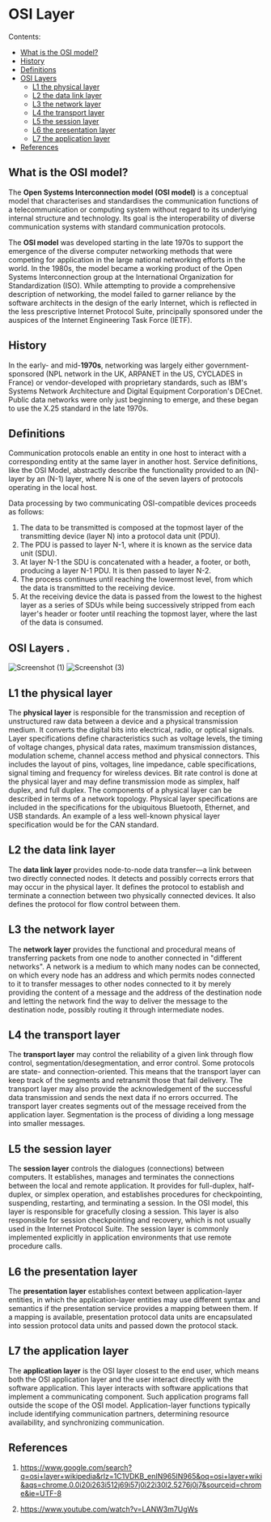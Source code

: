 # OSI Layer
Contents:
- [What is the OSI model?](#what-is-the-osi-model)
- [History](#History)
- [Definitions](#Definitions)
- [OSI Layers](#OSI-Layers)
   - [L1 the physical layer](#l1-the-physical-layer)
   - [L2 the data link layer](#l2-the-data-link-layer)
   - [L3 the network layer](#l3-the-network-layer)
   - [L4 the transport layer](#l4-the-transport-layer)
   - [L5 the session layer](#l5-the-session-layer)
   - [L6 the presentation layer](#l6-the-presentation-layer)
   - [L7 the application layer](#l7-the-application-layer)
- [References](#References)

## What is the OSI model?

The **Open Systems Interconnection model (OSI model)** is a conceptual model that characterises and standardises the communication functions of a telecommunication or computing system without regard to its underlying internal structure and technology. Its goal is the interoperability of diverse communication systems with standard communication protocols.

The **OSI model** was developed starting in the late 1970s to support the emergence of the diverse computer networking methods that were competing for application in the large national networking efforts in the world. In the 1980s, the model became a working product of the Open Systems Interconnection group at the International Organization for Standardization (ISO). While attempting to provide a comprehensive description of networking, the model failed to garner reliance by the software architects in the design of the early Internet, which is reflected in the less prescriptive Internet Protocol Suite, principally sponsored under the auspices of the Internet Engineering Task Force (IETF).

## History

In the early- and mid-**1970s**, networking was largely either government-sponsored (NPL network in the UK, ARPANET in the US, CYCLADES in France) or vendor-developed with proprietary standards, such as IBM's Systems Network Architecture and Digital Equipment Corporation's DECnet. Public data networks were only just beginning to emerge, and these began to use the X.25 standard in the late 1970s.

## Definitions

Communication protocols enable an entity in one host to interact with a corresponding entity at the same layer in another host. Service definitions, like the OSI Model, abstractly describe the functionality provided to an (N)-layer by an (N-1) layer, where N is one of the seven layers of protocols operating in the local host.

Data processing by two communicating OSI-compatible devices proceeds as follows:
1. The data to be transmitted is composed at the topmost layer of the transmitting device (layer N) into a protocol data unit (PDU).
2. The PDU is passed to layer N-1, where it is known as the service data unit (SDU).
3. At layer N-1 the SDU is concatenated with a header, a footer, or both, producing a layer N-1 PDU. It is then passed to layer N-2.
4. The process continues until reaching the lowermost level, from which the data is transmitted to the receiving device.
5. At the receiving device the data is passed from the lowest to the highest layer as a series of SDUs while being successively stripped    from each layer's header or footer until reaching the topmost layer, where the last of the data is consumed.


## OSI Layers                                         .

![Screenshot (1)](https://user-images.githubusercontent.com/88364921/128641615-a68dfda2-f5ad-41c4-9075-44252deeb036.png)
![Screenshot (3)](https://user-images.githubusercontent.com/88364921/128641627-1590d970-1c06-4388-9db7-bb653e9ae1a4.png)
<p align = "center" Basic overview of seven layer of OSI Model is explained here./p>

## L1 the physical layer

The **physical layer** is responsible for the transmission and reception of unstructured raw data between a device and a physical transmission medium. It converts the digital bits into electrical, radio, or optical signals. Layer specifications define characteristics such as voltage levels, the timing of voltage changes, physical data rates, maximum transmission distances, modulation scheme, channel access method and physical connectors. This includes the layout of pins, voltages, line impedance, cable specifications, signal timing and frequency for wireless devices. Bit rate control is done at the physical layer and may define transmission mode as simplex, half duplex, and full duplex. The components of a physical layer can be described in terms of a network topology. Physical layer specifications are included in the specifications for the ubiquitous Bluetooth, Ethernet, and USB standards. An example of a less well-known physical layer specification would be for the CAN standard.

## L2 the data link layer

The **data link layer** provides node-to-node data transfer—a link between two directly connected nodes. It detects and possibly corrects errors that may occur in the physical layer. It defines the protocol to establish and terminate a connection between two physically connected devices. It also defines the protocol for flow control between them.

## L3 the network layer

The **network layer** provides the functional and procedural means of transferring packets from one node to another connected in "different networks". A network is a medium to which many nodes can be connected, on which every node has an address and which permits nodes connected to it to transfer messages to other nodes connected to it by merely providing the content of a message and the address of the destination node and letting the network find the way to deliver the message to the destination node, possibly routing it through intermediate nodes.

## L4 the transport layer

The **transport layer** may control the reliability of a given link through flow control, segmentation/desegmentation, and error control. Some protocols are state- and connection-oriented. This means that the transport layer can keep track of the segments and retransmit those that fail delivery. The transport layer may also provide the acknowledgement of the successful data transmission and sends the next data if no errors occurred. The transport layer creates segments out of the message received from the application layer. Segmentation is the process of dividing a long message into smaller messages.

## L5 the session layer

The **session layer** controls the dialogues (connections) between computers. It establishes, manages and terminates the connections between the local and remote application. It provides for full-duplex, half-duplex, or simplex operation, and establishes procedures for checkpointing, suspending, restarting, and terminating a session. In the OSI model, this layer is responsible for gracefully closing a session. This layer is also responsible for session checkpointing and recovery, which is not usually used in the Internet Protocol Suite. The session layer is commonly implemented explicitly in application environments that use remote procedure calls.

## L6 the presentation layer

The **presentation layer** establishes context between application-layer entities, in which the application-layer entities may use different syntax and semantics if the presentation service provides a mapping between them. If a mapping is available, presentation protocol data units are encapsulated into session protocol data units and passed down the protocol stack.

## L7 the application layer

The **application layer** is the OSI layer closest to the end user, which means both the OSI application layer and the user interact directly with the software application. This layer interacts with software applications that implement a communicating component. Such application programs fall outside the scope of the OSI model. Application-layer functions typically include identifying communication partners, determining resource availability, and synchronizing communication.

## References

1. https://www.google.com/search?q=osi+layer+wikipedia&rlz=1C1VDKB_enIN965IN965&oq=osi+layer+wiki&aqs=chrome.0.0i20i263i512j69i57j0i22i30l2.5276j0j7&sourceid=chrome&ie=UTF-8

2. https://www.youtube.com/watch?v=LANW3m7UgWs
